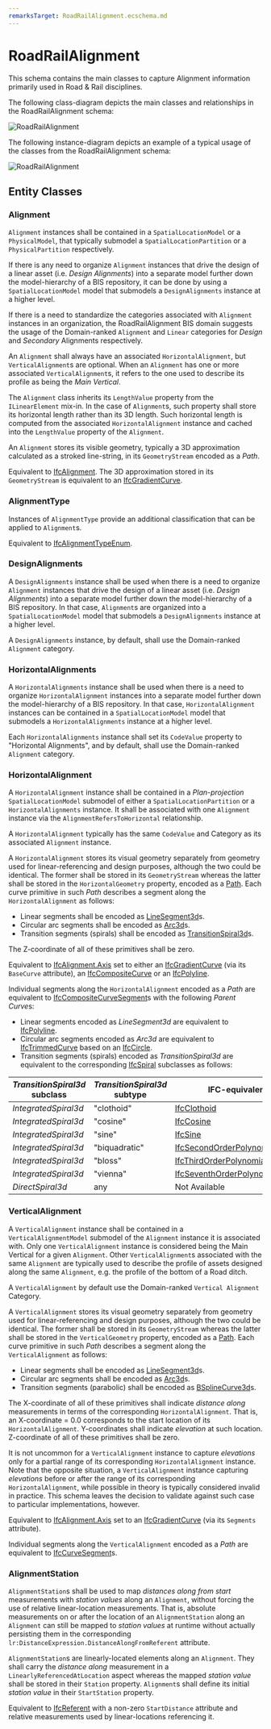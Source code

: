 ```yaml
---
remarksTarget: RoadRailAlignment.ecschema.md
---
```


# RoadRailAlignment

This schema contains the main classes to capture Alignment information primarily used in Road & Rail disciplines.

The following class-diagram depicts the main classes and relationships in the RoadRailAlignment schema:

![RoadRailAlignment](./media/RoadRailAlignment-classes.png)

The following instance-diagram depicts an example of a typical usage of the classes from the RoadRailAlignment schema:

![RoadRailAlignment](./media/RoadRailAlignment-instances.png)

## Entity Classes

### Alignment

`Alignment` instances shall be contained in a `SpatialLocationModel` or a `PhysicalModel`, that typically submodel a `SpatialLocationPartition` or a `PhysicalPartition` respectively. 

If there is any need to organize `Alignment` instances that drive the design of a linear asset (i.e. *Design Alignments*) into a separate model further down the model-hierarchy of a BIS repository, it can be done by using a `SpatialLocationModel` model that submodels a `DesignAlignments` instance at a higher level.

If there is a need to standardize the categories associated with `Alignment` instances in an organization, the RoadRailAlignment BIS domain suggests the usage of the Domain-ranked `Alignment` and `Linear` categories for *Design* and *Secondary* Alignments respectively.

An `Alignment` shall always have an associated `HorizontalAlignment`, but `VerticalAlignment`s are optional. When an `Alignment` has one or more associated `VerticalAlignment`s, it refers to the one used to describe its profile as being the *Main Vertical*.

The `Alignment` class inherits its `LengthValue` property from the `ILinearElement` mix-in. In the case of `Alignment`s, such property shall store its horizontal length rather than its 3D length. Such horizontal length is computed from the associated `HorizontalAlignment` instance and cached into the `LengthValue` property of the `Alignment`.

An `Alignment` stores its visible geometry, typically a 3D approximation calculated as a stroked line-string, in its `GeometryStream` encoded as a *Path*.

Equivalent to [IfcAlignment](https://standards.buildingsmart.org/IFC/RELEASE/IFC4_3/HTML/lexical/IfcAlignment.htm). The 3D approximation stored in its `GeometryStream` is equivalent to an [IfcGradientCurve](https://standards.buildingsmart.org/IFC/RELEASE/IFC4_3/HTML/lexical/IfcGradientCurve.htm).

### AlignmentType

Instances of `AlignmentType` provide an additional classification that can be applied to `Alignment`s.

Equivalent to [IfcAlignmentTypeEnum](https://standards.buildingsmart.org/IFC/RELEASE/IFC4_3/HTML/lexical/IfcAlignmentTypeEnum.htm).

### DesignAlignments

A `DesignAlignments` instance shall be used when there is a need to organize `Alignment` instances that drive the design of a linear asset (i.e. *Design Alignments*) into a separate model further down the model-hierarchy of a BIS repository. In that case, `Alignment`s are organized into a `SpatialLocationModel` model that submodels a `DesignAlignments` instance at a higher level.

A `DesignAlignments` instance, by default, shall use the Domain-ranked `Alignment` category.

### HorizontalAlignments

A `HorizontalAlignments` instance shall be used when there is a need to organize `HorizontalAlignment` instances into a separate model further down the model-hierarchy of a BIS repository. In that case, `HorizontalAlignment` instances can be contained in a `SpatialLocationModel` model that submodels a `HorizontalAlignments` instance at a higher level.

Each `HorizontalAlignments` instance shall set its `CodeValue` property to "Horizontal Alignments", and by default, shall use the Domain-ranked `Alignment` category.

### HorizontalAlignment

A `HorizontalAlignment` instance shall be contained in a *Plan-projection* `SpatialLocationModel` submodel of either a `SpatialLocationPartition` or a `HorizontalAlignments` instance. It shall be associated with one `Alignment` instance via the `AlignmentRefersToHorizontal` relationship.

A `HorizontalAlignment` typically has the same `CodeValue` and Category as its associated `Alignment` instance.

A `HorizontalAlignment` stores its visual geometry separately from geometry used for linear-referencing and design purposes, although the two could be identical. The former shall be stored in its `GeometryStream` whereas the latter shall be stored in the `HorizontalGeometry` property, encoded as a [Path](https://www.itwinjs.org/reference/geometry-core/curve/path/). Each curve primitive in such *Path* describes a segment along the `HorizontalAlignment` as follows:

- Linear segments shall be encoded as [LineSegment3d](https://www.itwinjs.org/reference/geometry-core/curve/linesegment3d/)s.
- Circular arc segments shall be encoded as [Arc3d](https://www.itwinjs.org/reference/geometry-core/curve/arc3d/)s.
- Transition segments (spirals) shall be encoded as [TransitionSpiral3d](https://www.itwinjs.org/reference/geometry-core/curve/transitionspiral3d/)s.

The Z-coordinate of all of these primitives shall be zero.

Equivalent to [IfcAlignment.Axis](https://standards.buildingsmart.org/IFC/RELEASE/IFC4_3/HTML/lexical/IfcAlignment.htm) set to either an [IfcGradientCurve](https://standards.buildingsmart.org/IFC/RELEASE/IFC4_3/HTML/lexical/IfcGradientCurve.htm) (via its `BaseCurve` attribute), an [IfcCompositeCurve](https://standards.buildingsmart.org/IFC/RELEASE/IFC4_3/HTML/lexical/IfcCompositeCurve.htm) or an [IfcPolyline](https://standards.buildingsmart.org/IFC/RELEASE/IFC4_3/HTML/lexical/IfcPolyline.htm).

Individual segments along the `HorizontalAlignment` encoded as a *Path* are equivalent to [IfcCompositeCurveSegment](https://standards.buildingsmart.org/IFC/RELEASE/IFC4_3/HTML/lexical/IfcCompositeCurveSegment.htm)s with the following *Parent Curve*s:

- Linear segments encoded as *LineSegment3d* are equivalent to [IfcPolyline](https://standards.buildingsmart.org/IFC/RELEASE/IFC4_3/HTML/lexical/IfcPolyline.htm).
- Circular arc segments encoded as *Arc3d* are equivalent to [IfcTrimmedCurve](https://standards.buildingsmart.org/IFC/RELEASE/IFC4_3/HTML/lexical/IfcTrimmedCurve.htm) based on an [IfcCircle](https://standards.buildingsmart.org/IFC/RELEASE/IFC4_3/HTML/lexical/IfcCircle.htm).
- Transition segments (spirals) encoded as *TransitionSpiral3d* are equivalent to the corresponding [IfcSpiral](https://standards.buildingsmart.org/IFC/RELEASE/IFC4_3/HTML/lexical/IfcSpiral.htm) subclasses as follows:

| *TransitionSpiral3d* subclass | *TransitionSpiral3d* subtype | IFC-equivalent |
| ----------------------------- | ---------------------------- | -------------- |
| *IntegratedSpiral3d* | "clothoid" | [IfcClothoid](https://standards.buildingsmart.org/IFC/RELEASE/IFC4_3/HTML/lexical/IfcClothoid.htm) |
| *IntegratedSpiral3d* | "cosine" | [IfcCosine](https://standards.buildingsmart.org/IFC/RELEASE/IFC4_3/HTML/lexical/IfcCosine.htm) |
| *IntegratedSpiral3d* | "sine" | [IfcSine](https://standards.buildingsmart.org/IFC/RELEASE/IFC4_3/HTML/lexical/IfcSine.htm) |
| *IntegratedSpiral3d* | "biquadratic" | [IfcSecondOrderPolynomialSpiral](https://standards.buildingsmart.org/IFC/RELEASE/IFC4_3/HTML/lexical/IfcSecondOrderPolynomialSpiral.htm) |
| *IntegratedSpiral3d* | "bloss" | [IfcThirdOrderPolynomialSpiral](https://standards.buildingsmart.org/IFC/RELEASE/IFC4_3/HTML/lexical/IfcThirdOrderPolynomialSpiral.htm) |
| *IntegratedSpiral3d* | "vienna" | [IfcSeventhOrderPolynomialSpiral](https://standards.buildingsmart.org/IFC/RELEASE/IFC4_3/HTML/lexical/IfcSeventhOrderPolynomialSpiral.htm) |
| *DirectSpiral3d* | any | Not Available |

### VerticalAlignment

A `VerticalAlignment` instance shall be contained in a `VerticalAlignmentModel` submodel of the `Alignment` instance it is associated with. Only one `VerticalAlignment` instance is considered being the Main Vertical for a given `Alignment`. Other `VerticalAlignment`s associated with the same `Alignment` are typically used to describe the profile of assets designed along the same `Alignment`, e.g. the profile of the bottom of a Road ditch.

A `VerticalAlignment` by default use the Domain-ranked `Vertical Alignment` Category.

A `VerticalAlignment` stores its visual geometry separately from geometry used for linear-referencing and design purposes, although the two could be identical. The former shall be stored in its `GeometryStream` whereas the latter shall be stored in the `VerticalGeometry` property, encoded as a [Path](https://www.itwinjs.org/reference/geometry-core/curve/path/). Each curve primitive in such *Path* describes a segment along the `VerticalAlignment` as follows:

- Linear segments shall be encoded as [LineSegment3d](https://www.itwinjs.org/reference/geometry-core/curve/linesegment3d/)s.
- Circular arc segments shall be encoded as [Arc3d](https://www.itwinjs.org/reference/geometry-core/curve/arc3d/)s.
- Transition segments (parabolic) shall be encoded as [BSplineCurve3d](https://www.itwinjs.org/reference/geometry-core/bspline/bsplinecurve3d/)s.

The X-coordinate of all of these primitives shall indicate *distance along* measurements in terms of the corresponding `HorizontalAlignment`. That is, an X-coordinate = 0.0 corresponds to the start location of its `HorizontalAlignment`. Y-coordinates shall indicate *elevation* at such location. Z-coordinate of all of these primitives shall be zero. 

It is not uncommon for a `VerticalAlignment` instance to capture *elevations* only for a partial range of its corresponding `HorizontalAlignment` instance. Note that the opposite situation, a `VerticalAlignment` instance capturing *elevations* before or after the range of its corresponding `HorizontalAlignment`, while possible in theory is typically considered invalid in practice. This schema leaves the decision to validate against such case to particular implementations, however.

Equivalent to [IfcAlignment.Axis](https://standards.buildingsmart.org/IFC/RELEASE/IFC4_3/HTML/lexical/IfcAlignment.htm) set to an [IfcGradientCurve](https://standards.buildingsmart.org/IFC/RELEASE/IFC4_3/HTML/lexical/IfcGradientCurve.htm) (via its `Segments` attribute).

Individual segments along the `VerticalAlignment` encoded as a *Path* are equivalent to [IfcCurveSegment](https://standards.buildingsmart.org/IFC/RELEASE/IFC4_3/HTML/lexical/IfcCurveSegment.htm)s.

### AlignmentStation

`AlignmentStation`s shall be used to map *distances along from start* measurements with *station values* along an `Alignment`, without forcing the use of relative linear-location measurements. That is, absolute measurements on or after the location of an `AlignmentStation` along an `Alignment` can still be mapped to *station values* at runtime without actually persisting them in the corresponding `lr:DistanceExpression.DistanceAlongFromReferent` attribute.

`AlignmentStation`s are linearly-located elements along an `Alignment`. They shall carry the *distance along* measurement in a `LinearlyReferencedAtLocation` aspect whereas the mapped *station value* shall be stored in their `Station` property. `Alignment`s shall define its initial *station value* in their `StartStation` property.

Equivalent to [IfcReferent](https://standards.buildingsmart.org/IFC/RELEASE/IFC4_3/HTML/lexical/IfcReferent.htm) with a non-zero `StartDistance` attribute and relative measurements used by linear-locations referencing it.